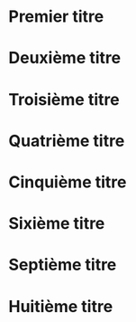 # Premier titre

# Deuxième titre

# Troisième titre

# Quatrième titre

# Cinquième titre

# Sixième titre

# Septième titre

# Huitième titre

